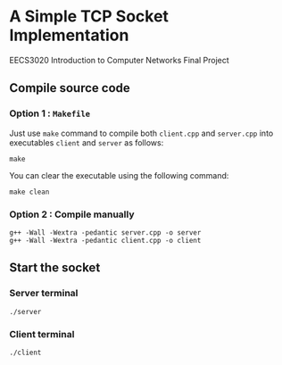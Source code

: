 # A Simple TCP Socket Implementation
EECS3020 Introduction to Computer Networks Final Project

## Compile source code

### Option 1 : `Makefile`

Just use `make` command to compile both `client.cpp` and `server.cpp` into executables `client` and `server` as follows:

```
make
```

You can clear the executable using the following command:

```
make clean
```

### Option 2 : Compile manually

```
g++ -Wall -Wextra -pedantic server.cpp -o server
g++ -Wall -Wextra -pedantic client.cpp -o client
```

## Start the socket

### Server terminal

```
./server
```

### Client terminal

```
./client
```
